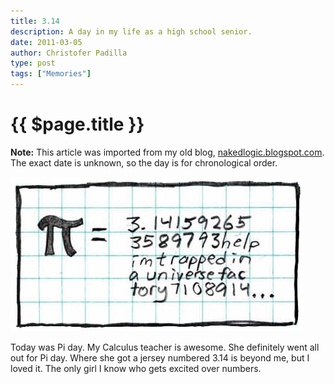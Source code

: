 ```yaml
---
title: 3.14
description: A day in my life as a high school senior.
date: 2011-03-05
author: Christofer Padilla
type: post
tags: ["Memories"]
---
```


# {{ $page.title }}

<div class="info"><b>Note:</b> This article was imported from my old blog, <a href="http://nakedlogic.blogspot.com/2011/03/314.html">nakedlogic.blogspot.com</a>. The exact date is unknown, so the day is for chronological order.</div>

![Pi](/images/pi.jpg)

Today was Pi day. My Calculus teacher is awesome. She definitely went all out for Pi day. Where she got a jersey numbered 3.14 is beyond me, but I loved it. The only girl I know who gets excited over numbers.

<TagLinks />

<Comments />
